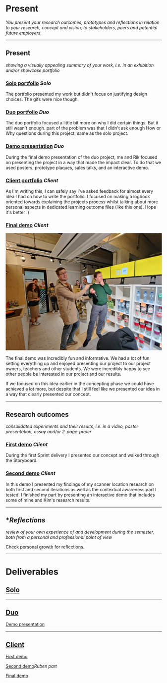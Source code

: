 # Present
*You present your research outcomes, prototypes and reflections in relation to your research, concept and vision, to stakeholders, peers and potential future employers.*

<hr/>

## Present 
*showing a visually appealing summary of your work, i.e. in an exhibition and/or showcase portfolio*

### [Solo portfolio](../Projects/David%20and%20Goliath.md) *Solo*
The portfolio presented my work but didn't focus on justifying design choices. The gifs were nice though.

### [Duo portfolio](../Projects/ALND%20(duo%20project).md) *Duo*
The duo portfolio focused a little bit more on why I did certain things. But it still wasn't enough. part of the problem was that I didn't ask enough How or Why questions during this project, same as the solo project.

### [Demo presentation](https://github.com/Rudolfisky/ALND/blob/main/Presentation.md) *Duo*
During the final demo presentation of the duo project, me and Rik focused on presenting the project in a way that made the impact clear. To do that we used posters, prototype plaques, sales talks, and an interactive demo.

### [Client portfolio](../Projects/Client%20project.md) *Client*
As I'm writing this, I can safely say I've asked feedback for almost every idea I had on how to write the portfolio. I focused on making a logbook oriented towards explaining the projects process whilst talking about more personal aspects in dedicated learning outcome files (like this one). Hope it's better :)

### [Final demo](../Media/Client%20Project/final%20demo.jpg) *Client*
![Final demo](../Media/Client%20Project/final%20demo.jpg)

The final demo was incredibly fun and informative. We had a lot of fun setting everything up and enjoyed presenting our project to our project owners, teachers and other students. We were incredibly happy to see other people be interested in our project and our results.

If we focused on this idea earlier in the concepting phase we could have achieved a lot more, but despite that I still feel like we presented our idea in a way that clearly presented our concept.

<hr/>

## Research outcomes
*consolidated experiments and their results, i.e. in a video, poster presentation, essay and/or 2-page-paper*

### [First demo](https://1drv.ms/u/s!AhghFEyrhlMEkZUgffxx-lcGZYmFyw?e=enbb0z) *Client*
During the first Sprint delivery I presented our concept and walked through the Storyboard.

### [Second demo](https://1drv.ms/u/s!AhghFEyrhlMEkZUgffxx-lcGZYmFyw?e=enbb0z) *Client*
In this demo I presented my findings of my scanner location research on both first and second iterations as well as the contextual awareness part I tested. I finished my part by presenting an interactive demo that includes some of mine and Kim's research results.

<hr/>

## **Reflections*
*review of your own experience of and development during the semester, both from a personal and professional point of view*

Check [personal growth](./6%20Personal%20growth.md) for reflections.

<hr/>

# Deliverables
## [Solo](../Projects/David%20and%20Goliath.md)



<hr/>

## [Duo](../Projects/ALND%20(duo%20project).md)

[Demo presentation](https://github.com/Rudolfisky/ALND/blob/main/Presentation.md)

<hr/>

## [Client](../Projects/Client%20project.md)

[First demo](https://1drv.ms/u/s!AhghFEyrhlMEkZUgffxx-lcGZYmFyw?e=enbb0z)

[Second demo](https://1drv.ms/u/s!AhghFEyrhlMEkZUgffxx-lcGZYmFyw?e=enbb0z)*Ruben part*

[Final demo](../Media/Client%20Project/final%20demo.jpg)